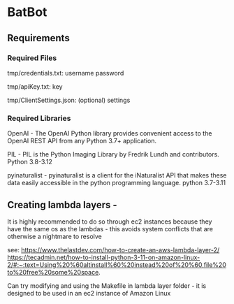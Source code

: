 # BatBot

## Requirements

### Required Files

tmp/credentials.txt:
username
password

tmp/apiKey.txt:
key

tmp/ClientSettings.json: (optional)
settings

### Required Libraries

OpenAI -
The OpenAI Python library provides convenient access to the OpenAI REST API from any Python 3.7+ application.

PIL - 
PIL is the Python Imaging Library by Fredrik Lundh and contributors. Python 3.8-3.12

pyinaturalist -
pyinaturalist is a client for the iNaturalist API that makes these data easily accessible in the python programming language. 
python 3.7-3.11


## Creating lambda layers -

It is highly recommended to do so through ec2 instances because they have the same os as the lambdas - this avoids system conflicts that are otherwise a nightmare to resolve

see:
https://www.thelastdev.com/how-to-create-an-aws-lambda-layer-2/
https://tecadmin.net/how-to-install-python-3-11-on-amazon-linux-2/#:~:text=Using%20%60altinstall%60%20instead%20of%20%60,file%20to%20free%20some%20space.

Can try modifying and using the Makefile in lambda layer folder - it is designed to be used in an ec2 instance of Amazon Linux